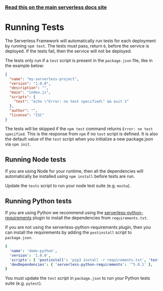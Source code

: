 <!--
title: Serverless Dashboard - Running tests
menuText: Testing
menuOrder: 4
layout: Doc
-->

<!-- DOCS-SITE-LINK:START automatically generated  -->

### [Read this on the main serverless docs site](https://www.serverless.com/framework/docs/dashboard/cicd/running-tests/)

<!-- DOCS-SITE-LINK:END -->

# Running Tests

The Serverless Framework will automatically run tests for each deployment by running `npm test`. The tests must pass, return `0`, before the service is deployed. If the tests fail, then the service will not be deployed.

The tests only run if a `test` script is present in the `package.json` file, like in the example below:

```json
{
  "name": "my-serverless-project",
  "version": "1.0.0",
  "description": "",
  "main": "index.js",
  "scripts": {
    "test": "echo \"Error: no test specified\" && exit 1"
  },
  "author": "",
  "license": "ISC"
}
```

The tests will be skipped if the `npm test` command returns `Error: no test specified`. This is the response from `npm` if no `test` script is defined. It is also the default value of the `test` script when you initialize a new package.json via `npm init`.

## Running Node tests

If you are using Node for your runtime, then all the dependencies will automatically be installed using `npm install` before tests are run.

Update the `tests` script to run your node test suite (e.g. `mocha`).

## Running Python tests

If you are using Python we recommend using the [serverless-python-requirements](https://github.com/UnitedIncome/serverless-python-requirements) plugin to install the dependencies from `requirements.txt`.

If you are not using the serverless-python-requirements plugin, then you can install the requirements by adding the `postinstall` script to `package.json`.

```yaml
{
  'name': 'demo-python',
  'version': '1.0.0',
  'scripts': { 'postinstall': 'pip3 install -r requirements.txt', 'test': 'pytest' },
  'devDependencies': { 'serverless-python-requirements': '^5.0.1' },
}
```

You must update the `test` script in `package.json` to run your Python tests suite (e.g. `pytest`).
